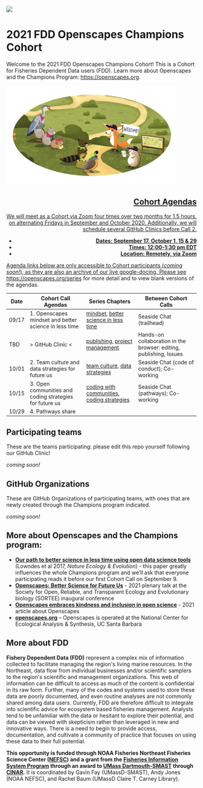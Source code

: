 <a align="left" href="https://github.com/Openscapes/2021-fdd"><img src="https://github.githubassets.com/images/modules/logos_page/GitHub-Mark.png" width="35px"></a>

# 2021 FDD Openscapes Champions Cohort

Welcome to the 2021 FDD Openscapes Champions Cohort! This is a Cohort for Fisheries Dependent Data users (FDD). Learn more about Openscapes and the Champions Program: <https://openscapes.org>. 

<a align="right" href="https://openscapes.org/champions"><img src="https://github.com/Openscapes/sortee-2021-keynote/blob/gh-pages/images/horst-champions-trailhead.png" width="450">   

## Cohort Agendas

We will meet as a Cohort via Zoom four times over two months for 1.5 hours, on alternating Fridays in September and October 2020. Additionally, we will schedule several GitHub Clinics before Call 2. 

- **Dates: September 17, October 1, 15 & 29**
- **Times: 12:00-1:30 pm EDT**
- **Location: Remotely, via Zoom**

Agenda links below are only accessible to Cohort participants (*coming soon!*), as they are also an archive of our live google-docing. Please see <https://openscapes.org/series> for more detail and to view blank versions of the agendas.

Date | Cohort Call Agendas          | Series Chapters |      Between Cohort Calls
----| ------------------|----------------------|--------------------------------
09/17 | 1. Openscapes mindset and better science in less time | [mindset](#mindset), [better science in less time](#bsilt) | Seaside Chat (trailhead)
TBD | > GitHub Clinic <| [publishing](#github-pub), [project management](#github-issues) | Hands-on collaboration in the browser: editing, publishing, Issues
10/01 | 2. Team culture and data strategies for future us | [team culture](#team-culture), [data strategies](#data-strategies) | Seaside Chat (code of conduct); Co-working
10/15 | 3. Open communities and coding strategies for future us | [coding with communities](#communities), [coding strategies](#coding-strategies) | Seaside Chat (pathways); Co-working
10/29 | 4. Pathways share |  | 

## Participating teams

These are the teams participating: please edit this repo yourself following our GitHub Clinic!

*coming soon!*

## GitHub Organizations

These are GitHub Organizations of participating teams, with ones that are newly created through the Champions program indicated.

*coming soon!*

## More about Openscapes and the Champions program:

* **[Our path to better science in less time using open data science tools](https://www.nature.com/articles/s41559-017-0160)** (Lowndes et al 2017, _Nature Ecology & Evolution_) - this paper greatly influences the whole Champions program and we’ll ask that everyone participating reads it before our first Cohort Call on September 9. 
* **[Openscapes: Better Science for Future Us](https://docs.google.com/presentation/d/1HGw4P095-lblHiGQHXYidHiVysjrPxuojxTxKtE13vk/edit#slide=id.ge2b7c2f974_0_2017)** - 2021 plenary talk at the Society for Open, Reliable, and Transparent Ecology and Evolutionary biology (SORTEE) inaugural conference 
* **[Openscapes embraces kindness and inclusion in open science](https://sparcopen.org/impact-story/openscapes-embraces-kindness-and-inclusion-of-open-science/)** - 2021 article about Openscapes
* **[openscapes.org](https://openscapes.org/)** – Openscapes is operated at the National Center for Ecological Analysis & Synthesis, UC Santa Barbara

## More about FDD

**Fishery Dependent Data (FDD)** represent a complex mix of information collected to facilitate managing the region's living marine resources. In the Northeast, data flow from individual businesses and/or scientific samplers to the region's scientific and management organizations. This web of information can be difficult to access as much of the content is confidential in its raw form. Further, many of the codes and systems used to store these data are poorly documented, and even routine analyses are not commonly shared among data users. Currently, FDD are therefore difficult to integrate into scientific advice for ecosystem based fisheries management. Analysts tend to be unfamiliar with the data or hesitant to explore their potential, and data can be viewed with skepticism rather than leveraged in new and innovative ways. There is a need to begin to provide access, documentation, and cultivate a community of practice that focuses on using these data to their full potential.

**This opportunity is funded through NOAA Fisheries Northeast Fisheries Science Center ([NEFSC](https://www.fisheries.noaa.gov/about/northeast-fisheries-science-center)) and a grant from the [Fisheries Information System Program](https://www.fisheries.noaa.gov/national/commercial-fishing/fisheries-information-system-program) through an award to [UMass Dartmouth-SMAST](https://www.umassd.edu/smast/) through [CINAR](http://www.cinar.org/).** It is coordinated by Gavin Fay (UMassD-SMAST), Andy Jones (NOAA NEFSC), and Rachel Baum (UMassD Claire T. Carney Library).
